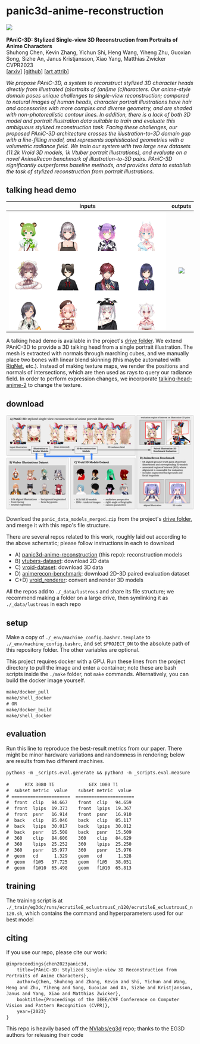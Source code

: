 


panic3d-anime-reconstruction
============================

![](./supplementary/teaser.gif)


**PAniC-3D: Stylized Single-view 3D Reconstruction from Portraits of Anime Characters**  
Shuhong Chen,
Kevin Zhang,
Yichun Shi,
Heng Wang,
Yiheng Zhu,
Guoxian Song,
Sizhe An,
Janus Kristjansson,
Xiao Yang,
Matthias Zwicker  
CVPR2023  
\[[arxiv](https://arxiv.org/abs/2303.14587)\]
\[[github](https://github.com/ShuhongChen/panic3d-anime-reconstruction)\]
\[[art attrib](./supplementary/art_attributions.txt)\]
<!-- \[[poster](./eccv2022_eisai_poster.pdf)\] -->
<!-- \[[video](https://youtu.be/jy4HKnG9YA0)\] -->
<!-- \[[colab](https://colab.research.google.com/github/ShuhongChen/eisai-anime-interpolator/blob/master/_notebooks/eisai_colab_demo.ipynb)\]   -->


*We propose PAniC-3D, a system to reconstruct stylized 3D character heads directly from illustrated (p)ortraits of (ani)me (c)haracters.  Our anime-style domain poses unique challenges to single-view reconstruction; compared to natural images of human heads, character portrait illustrations have hair and accessories with more complex and diverse geometry, and are shaded with non-photorealistic contour lines.  In addition, there is a lack of both 3D model and portrait illustration data suitable to train and evaluate this ambiguous stylized reconstruction task.  Facing these challenges, our proposed PAniC-3D architecture crosses the illustration-to-3D domain gap with a line-filling model, and represents sophisticated geometries with a volumetric radiance field.  We train our system with two large new datasets (11.2k Vroid 3D models, 1k Vtuber portrait illustrations), and evaluate on a novel AnimeRecon benchmark of illustration-to-3D pairs.  PAniC-3D significantly outperforms baseline methods, and provides data to establish the task of stylized reconstruction from portrait illustrations.*


## talking head demo

inputs            |  outputs
:-------------------------:|:-------------------------:
![](./supplementary/talking_head_inputs.png)  |  ![](./supplementary/talking_head_demo.gif)

A talking head demo is available in the project's [drive folder](https://drive.google.com/drive/folders/1Zpt9x_OlGALi-o-TdvBPzUPcvTc7zpuV?usp=share_link).  We extend PAniC-3D to provide a 3D talking head from a single portrait illustration.  The mesh is extracted with normals through marching cubes, and we manually place two bones with linear blend skinning (this maybe automated with [RigNet](https://zhan-xu.github.io/rig-net/), etc.).  Instead of making texture maps, we render the positions and normals of intersections, which are then used as rays to query our radiance field.  In order to perform expression changes, we incorporate [talking-head-anime-2](https://github.com/pkhungurn/talking-head-anime-2-demo) to change the texture.


## download

![](./supplementary/schematic.png)

Download the `panic_data_models_merged.zip` from the project's [drive folder](https://drive.google.com/drive/folders/1Zpt9x_OlGALi-o-TdvBPzUPcvTc7zpuV?usp=share_link), and merge it with this repo's file structure.

There are several repos related to this work, roughly laid out according to the above schematic; please follow instructions in each to download

* A) [panic3d-anime-reconstruction](https://github.com/ShuhongChen/panic3d-anime-reconstruction) (this repo): reconstruction models
* B) [vtubers-dataset](https://github.com/ShuhongChen/vtubers-dataset): download 2D data
* C) [vroid-dataset](https://github.com/ShuhongChen/vroid-dataset): download 3D data
* D) [animerecon-benchmark](https://github.com/ShuhongChen/animerecon-benchmark): download 2D-3D paired evaluation dataset
* C+D) [vroid_renderer](https://github.com/ShuhongChen/vroid_renderer): convert and render 3D models

All the repos add to `./_data/lustrous` and share its file structure; we recommend making a folder on a large drive, then symlinking it as `./_data/lustrous` in each repo


## setup

Make a copy of `./_env/machine_config.bashrc.template` to `./_env/machine_config.bashrc`, and set `$PROJECT_DN` to the absolute path of this repository folder.  The other variables are optional.

This project requires docker with a GPU.  Run these lines from the project directory to pull the image and enter a container; note these are bash scripts inside the `./make` folder, not `make` commands.  Alternatively, you can build the docker image yourself.

    make/docker_pull
    make/shell_docker
    # OR
    make/docker_build
    make/shell_docker


## evaluation

Run this line to reproduce the best-result metrics from our paper.  There might be minor hardware variations and randomness in rendering; below are results from two different machines.

    python3 -m _scripts.eval.generate && python3 -m _scripts.eval.measure

    #      RTX 3080 Ti             GTX 1080 Ti
    #  subset metric  value    subset metric  value 
    # ======================  ======================
    #  front  clip   94.667    front  clip   94.659 
    #  front  lpips  19.373    front  lpips  19.367 
    #  front  psnr   16.914    front  psnr   16.910 
    #  back   clip   85.046    back   clip   85.117 
    #  back   lpips  30.017    back   lpips  30.012 
    #  back   psnr   15.508    back   psnr   15.509 
    #  360    clip   84.606    360    clip   84.629 
    #  360    lpips  25.252    360    lpips  25.250 
    #  360    psnr   15.977    360    psnr   15.976 
    #  geom   cd      1.329    geom   cd      1.328 
    #  geom   f1@5   37.725    geom   f1@5   38.051 
    #  geom   f1@10  65.498    geom   f1@10  65.813 


## training

The training script is at `./_train/eg3dc/runs/ecrutileE_eclustrousC_n120/ecrutileE_eclustrousC_n120.sh`, which contains the command and hyperparameters used for our best model


## citing

If you use our repo, please cite our work:

    @inproceedings{chen2023panic3d,
        title={PAniC-3D: Stylized Single-view 3D Reconstruction from Portraits of Anime Characters},
        author={Chen, Shuhong and Zhang, Kevin and Shi, Yichun and Wang, Heng and Zhu, Yiheng and Song, Guoxian and An, Sizhe and Kristjansson, Janus and Yang, Xiao and Matthias Zwicker},
        booktitle={Proceedings of the IEEE/CVF Conference on Computer Vision and Pattern Recognition (CVPR)},
        year={2023}
    }

This repo is heavily based off the [NVlabs/eg3d](https://github.com/NVlabs/eg3d) repo; thanks to the EG3D authors for releasing their code






